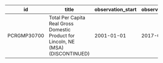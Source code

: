 | id          | title                                                                             | observation_start   | observation_end   |
|-------------|-----------------------------------------------------------------------------------|---------------------|-------------------|
| PCRGMP30700 | Total Per Capita Real Gross Domestic Product for Lincoln, NE (MSA) (DISCONTINUED) | 2001-01-01          | 2017-01-01        |